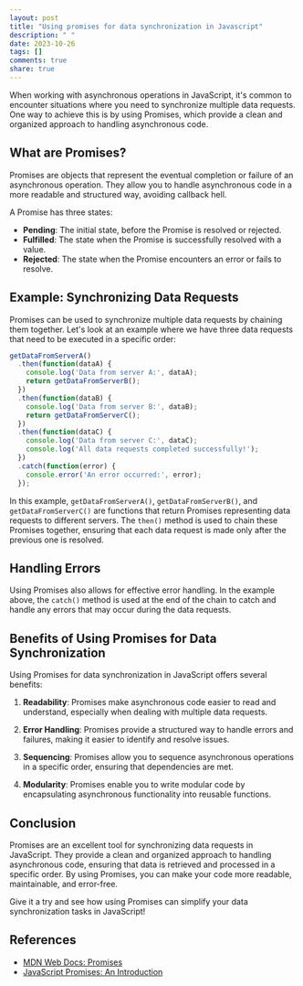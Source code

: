 ```yaml
---
layout: post
title: "Using promises for data synchronization in Javascript"
description: " "
date: 2023-10-26
tags: []
comments: true
share: true
---
```


When working with asynchronous operations in JavaScript, it's common to encounter situations where you need to synchronize multiple data requests. One way to achieve this is by using Promises, which provide a clean and organized approach to handling asynchronous code.

## What are Promises?

Promises are objects that represent the eventual completion or failure of an asynchronous operation. They allow you to handle asynchronous code in a more readable and structured way, avoiding callback hell.

A Promise has three states:

- **Pending**: The initial state, before the Promise is resolved or rejected.
- **Fulfilled**: The state when the Promise is successfully resolved with a value.
- **Rejected**: The state when the Promise encounters an error or fails to resolve.

## Example: Synchronizing Data Requests

Promises can be used to synchronize multiple data requests by chaining them together. Let's look at an example where we have three data requests that need to be executed in a specific order:

```javascript
getDataFromServerA()
  .then(function(dataA) {
    console.log('Data from server A:', dataA);
    return getDataFromServerB();
  })
  .then(function(dataB) {
    console.log('Data from server B:', dataB);
    return getDataFromServerC();
  })
  .then(function(dataC) {
    console.log('Data from server C:', dataC);
    console.log('All data requests completed successfully!');
  })
  .catch(function(error) {
    console.error('An error occurred:', error);
  });
```

In this example, `getDataFromServerA()`, `getDataFromServerB()`, and `getDataFromServerC()` are functions that return Promises representing data requests to different servers. The `then()` method is used to chain these Promises together, ensuring that each data request is made only after the previous one is resolved.

## Handling Errors

Using Promises also allows for effective error handling. In the example above, the `catch()` method is used at the end of the chain to catch and handle any errors that may occur during the data requests.

## Benefits of Using Promises for Data Synchronization

Using Promises for data synchronization in JavaScript offers several benefits:

1. **Readability**: Promises make asynchronous code easier to read and understand, especially when dealing with multiple data requests.

2. **Error Handling**: Promises provide a structured way to handle errors and failures, making it easier to identify and resolve issues.

3. **Sequencing**: Promises allow you to sequence asynchronous operations in a specific order, ensuring that dependencies are met.

4. **Modularity**: Promises enable you to write modular code by encapsulating asynchronous functionality into reusable functions.

## Conclusion

Promises are an excellent tool for synchronizing data requests in JavaScript. They provide a clean and organized approach to handling asynchronous code, ensuring that data is retrieved and processed in a specific order. By using Promises, you can make your code more readable, maintainable, and error-free. 

Give it a try and see how using Promises can simplify your data synchronization tasks in JavaScript!

## References

- [MDN Web Docs: Promises](https://developer.mozilla.org/en-US/docs/Web/JavaScript/Reference/Global_Objects/Promise)
- [JavaScript Promises: An Introduction](https://medium.com/javascript-scene/master-the-javascript-interview-what-is-a-promise-27fc71e77261)